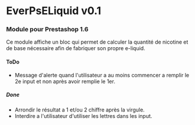 # EverPsELiquid v0.1

### Module pour Prestashop 1.6

Ce module affiche un bloc qui permet de calculer la quantité de nicotine et de
base nécessaire afin de fabriquer son propre e-liquid.

#### ToDo

- Message d'alerte quand l'utilisateur a au moins commencer a remplir le 2e input et non après avoir remplie le 1er.


##### Done

- Arrondir le résultat a 1 et/ou 2 chiffre après la virgule.
- Interdire a l'utilisateur d'utiliser les lettres dans les input.
